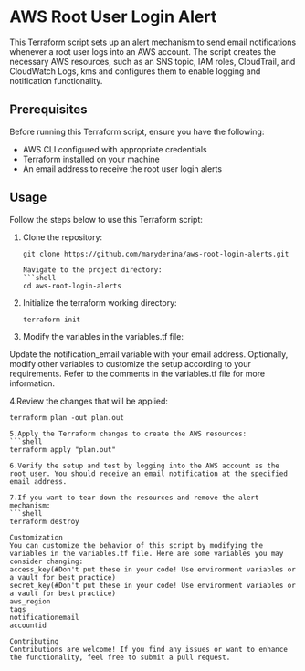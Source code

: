 # AWS Root User Login Alert

This Terraform script sets up an alert mechanism to send email notifications whenever a root user logs into an AWS account. The script creates the necessary AWS resources, such as an SNS topic, IAM roles, CloudTrail, and CloudWatch Logs, kms and configures them to enable logging and notification functionality.

## Prerequisites

Before running this Terraform script, ensure you have the following:

- AWS CLI configured with appropriate credentials
- Terraform installed on your machine
- An email address to receive the root user login alerts

## Usage

Follow the steps below to use this Terraform script:

1. Clone the repository:
   ```shell
   git clone https://github.com/maryderina/aws-root-login-alerts.git

   Navigate to the project directory:
   ```shell
   cd aws-root-login-alerts
2. Initialize the terraform working directory:
   ```shell
   terraform init
3. Modify the variables in the variables.tf file:

Update the notification_email variable with your email address.
Optionally, modify other variables to customize the setup according to your requirements. Refer to the comments in the variables.tf file for more information.

4.Review the changes that will be applied:
   ```shell
   terraform plan -out plan.out

5.Apply the Terraform changes to create the AWS resources:
   ```shell
   terraform apply "plan.out"

6.Verify the setup and test by logging into the AWS account as the root user. You should receive an email notification at the specified email address.

7.If you want to tear down the resources and remove the alert mechanism:
   ```shell
   terraform destroy

Customization
You can customize the behavior of this script by modifying the variables in the variables.tf file. Here are some variables you may consider changing:
access_key(#Don't put these in your code! Use environment variables or a vault for best practice)
secret_key(#Don't put these in your code! Use environment variables or a vault for best practice)
aws_region
tags
notificationemail
accountid

Contributing
Contributions are welcome! If you find any issues or want to enhance the functionality, feel free to submit a pull request.


